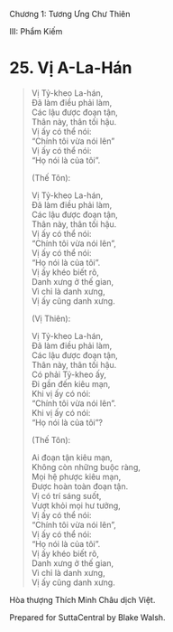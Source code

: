  

Chương 1: Tương Ưng Chư Thiên

III: Phẩm Kiếm

# 25\. Vị A-La-Hán

> Vị Tỷ-kheo La-hán,  
> Ðã làm điều phải làm,  
> Các lậu được đoạn tận,  
> Thân này, thân tối hậu.  
> Vị ấy có thể nói:  
> “Chính tôi vừa nói lên”  
> Vị ấy có thể nói:  
> “Họ nói là của tôi”.
> 
> (Thế Tôn):
> 
> Vị Tỷ-kheo La-hán,  
> Ðã làm điều phải làm,  
> Các lậu được đoạn tận,  
> Thân này, thân tối hậu.  
> Vị ấy có thể nói:  
> “Chính tôi vừa nói lên”,  
> Vị ấy có thể nói:  
> “Họ nói là của tôi”.  
> Vị ấy khéo biết rõ,  
> Danh xưng ở thế gian,  
> Vì chỉ là danh xưng,  
> Vị ấy cũng danh xưng.
> 
> (Vị Thiên):
> 
> Vị Tỷ-kheo La-hán,  
> Ðã làm điều phải làm,  
> Các lậu được đoạn tận,  
> Thân này, thân tối hậu.  
> Có phải Tỷ-kheo ấy,  
> Ði gần đến kiêu mạn,  
> Khi vị ấy có nói:  
> “Chính tôi vừa nói lên”.  
> Khi vị ấy có nói:  
> “Họ nói là của tôi”?
> 
> (Thế Tôn):
> 
> Ai đoạn tận kiêu mạn,  
> Không còn những buộc ràng,  
> Mọi hệ phược kiêu mạn,  
> Ðược hoàn toàn đoạn tận.  
> Vị có trí sáng suốt,  
> Vượt khỏi mọi hư tưởng,  
> Vị ấy có thể nói:  
> “Chính tôi vừa nói lên”,  
> Vị ấy có thể nói:  
> “Họ nói là của tôi”.  
> Vị ấy khéo biết rõ,  
> Danh xưng ở thế gian,  
> Vì chỉ là danh xưng,  
> Vị ấy cũng danh xưng.

Hòa thượng Thích Minh Châu dịch Việt.

Prepared for SuttaCentral by Blake Walsh.